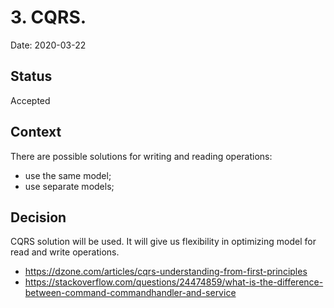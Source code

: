 # 3. CQRS.
Date: 2020-03-22

## Status
Accepted

## Context
There are possible solutions for writing and reading operations:
- use the same model;
- use separate models;

## Decision
CQRS solution will be used. It will give us flexibility in optimizing model for read and write operations.
- https://dzone.com/articles/cqrs-understanding-from-first-principles
- https://stackoverflow.com/questions/24474859/what-is-the-difference-between-command-commandhandler-and-service

